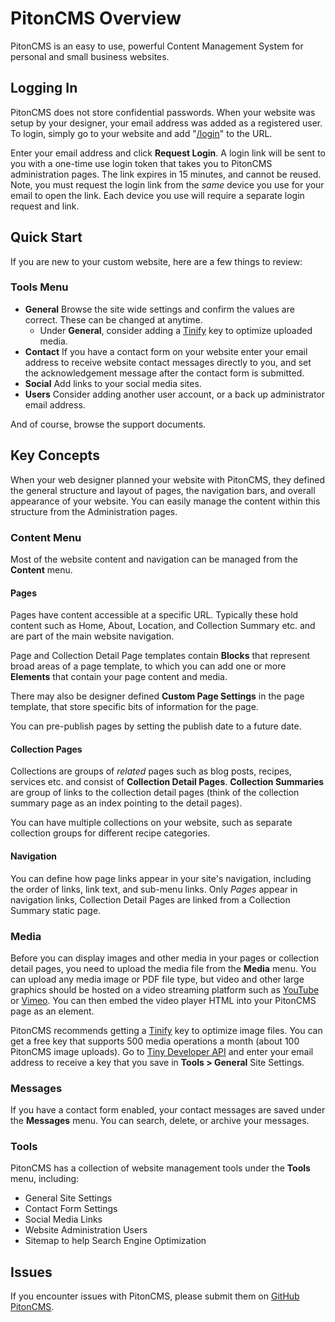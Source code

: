 # PitonCMS Overview

PitonCMS is an easy to use, powerful Content Management System for personal and small business websites.

## Logging In
PitonCMS does not store confidential passwords. When your website was setup by your designer, your email address was added as a registered user. To login, simply go to your website and add "[/login](/login)" to the URL.

Enter your email address and click **Request Login**. A login link will be sent to you with a one-time use login token that takes you to PitonCMS administration pages. The link expires in 15 minutes, and cannot be reused. Note, you must request the login link from the _same_ device you use for your email to open the link. Each device you use will require a separate login request and link.

## Quick Start

If you are new to your custom website, here are a few things to review:

### Tools Menu
* **General** Browse the site wide settings and confirm the values are correct. These can be changed at anytime.
  * Under **General**, consider adding a [Tinify](https://tinyjpg.com/) key to optimize uploaded media.
* **Contact** If you have a contact form on your website enter your email address to receive website contact messages directly to you, and set the acknowledgement message after the contact form is submitted.
* **Social** Add links to your social media sites.
* **Users** Consider adding another user account, or a back up administrator email address.

And of course, browse the support documents.

## Key Concepts
When your web designer planned your website with PitonCMS, they defined the general structure and layout of pages, the navigation bars, and overall appearance of your website. You can easily manage the content within this structure from the Administration pages.

### Content Menu
Most of the website content and navigation can be managed from the **Content** menu.

#### Pages
Pages have content accessible at a specific URL. Typically these hold content such as Home, About, Location, and Collection Summary etc. and are part of the main website navigation.

Page and Collection Detail Page templates contain **Blocks** that represent broad areas of a page template, to which you can add one or more **Elements** that contain your page content and media.

There may also be designer defined **Custom Page Settings** in the page template, that store specific bits of information for the page.

You can pre-publish pages by setting the publish date to a future date.

#### Collection Pages
Collections are groups of *related* pages such as blog posts, recipes, services etc. and consist of **Collection Detail Pages**. **Collection Summaries** are group of links to the collection detail pages (think of the collection summary page as an index pointing to the detail pages).

You can have multiple collections on your website, such as separate collection groups for different recipe categories.

#### Navigation
You can define how page links appear in your site's navigation, including the order of links, link text, and sub-menu links. Only *Pages* appear in navigation links, Collection Detail Pages are linked from a Collection Summary static page.

### Media
Before you can display images and other media in your pages or collection detail pages, you need to upload the media file from the **Media** menu. You can upload any media image or PDF file type, but video and other large graphics should be hosted on a video streaming platform such as [YouTube](https://youtube.com) or [Vimeo](https://vimeo.com/). You can then embed the video player HTML into your PitonCMS page as an element.

PitonCMS recommends getting a [Tinify](https://tinyjpg.com/) key to optimize image files. You can get a free key that supports 500 media operations a month (about 100 PitonCMS image uploads). Go to [Tiny Developer API](https://tinyjpg.com/developers) and enter your email address to receive a key that you save in **Tools > General** Site Settings.

### Messages
If you have a contact form enabled, your contact messages are saved under the **Messages** menu. You can search, delete, or archive your messages.

### Tools
PitonCMS has a collection of website management tools under the **Tools** menu, including:

* General Site Settings
* Contact Form Settings
* Social Media Links
* Website Administration Users
* Sitemap to help Search Engine Optimization

## Issues
If you encounter issues with PitonCMS, please submit them on [GitHub PitonCMS](https://github.com/PitonCMS/Piton/issues).